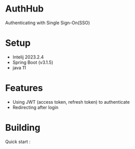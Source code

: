# AuthHub
Authenticating with Single Sign-On(SSO)

# Setup
- Intelij 2023.2.4
- Spring Boot (v3.1.5)
- java 11

# Features
- Using JWT (access token, refresh token) to authenticate
- Redirecting after login

# Building
Quick start : 